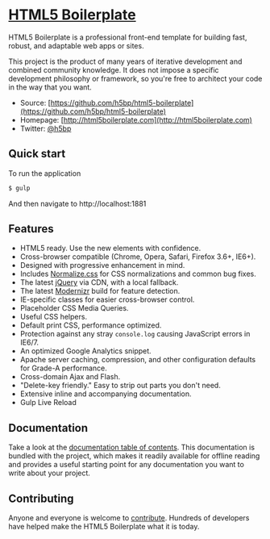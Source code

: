 # [HTML5 Boilerplate](http://html5boilerplate.com)

HTML5 Boilerplate is a professional front-end template for building fast,
robust, and adaptable web apps or sites.

This project is the product of many years of iterative development and combined
community knowledge. It does not impose a specific development philosophy or
framework, so you're free to architect your code in the way that you want.

* Source: [https://github.com/h5bp/html5-boilerplate](https://github.com/h5bp/html5-boilerplate)
* Homepage: [http://html5boilerplate.com](http://html5boilerplate.com)
* Twitter: [@h5bp](http://twitter.com/h5bp)


## Quick start

To run the application 

```bash
$ gulp
```
And then navigate to http://localhost:1881


## Features

* HTML5 ready. Use the new elements with confidence.
* Cross-browser compatible (Chrome, Opera, Safari, Firefox 3.6+, IE6+).
* Designed with progressive enhancement in mind.
* Includes [Normalize.css](http://necolas.github.com/normalize.css/) for CSS
  normalizations and common bug fixes.
* The latest [jQuery](http://jquery.com/) via CDN, with a local fallback.
* The latest [Modernizr](http://modernizr.com/) build for feature detection.
* IE-specific classes for easier cross-browser control.
* Placeholder CSS Media Queries.
* Useful CSS helpers.
* Default print CSS, performance optimized.
* Protection against any stray `console.log` causing JavaScript errors in
  IE6/7.
* An optimized Google Analytics snippet.
* Apache server caching, compression, and other configuration defaults for
  Grade-A performance.
* Cross-domain Ajax and Flash.
* "Delete-key friendly." Easy to strip out parts you don't need.
* Extensive inline and accompanying documentation.
* Gulp Live Reload

## Documentation

Take a look at the [documentation table of contents](doc/TOC.md). This
documentation is bundled with the project, which makes it readily available for
offline reading and provides a useful starting point for any documentation you
want to write about your project.


## Contributing

Anyone and everyone is welcome to [contribute](CONTRIBUTING.md). Hundreds of
developers have helped make the HTML5 Boilerplate what it is today.